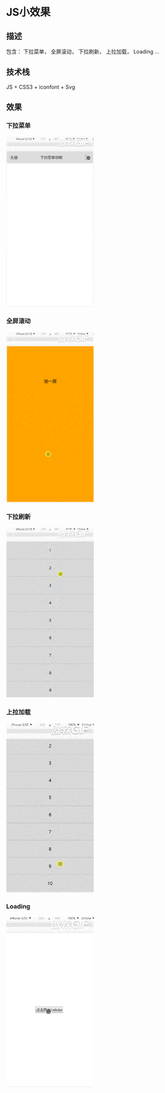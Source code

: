 
# JS小效果


## 描述

包含：
下拉菜单，
全屏滚动，
下拉刷新，
上拉加载，
Loading
...


## 技术栈 

JS + CSS3 + iconfont + Svg


##  效果

### 下拉菜单

<img src="https://github.com/rqhansen/images/blob/master/js-demo/drop-menu.gif" width="235" height="458"/>

### 全屏滚动

<img src="https://github.com/rqhansen/images/blob/master/js-demo/full-page-scroll.gif" width="235" height="458"/>

### 下拉刷新

<img src="https://github.com/rqhansen/images/blob/master/js-demo/pull-down-refresh.gif" width="235" height="458"/>

### 上拉加载

<img src="https://github.com/rqhansen/images/blob/master/js-demo/pull-up-refresh.gif" width="235" height="458"/>

### Loading

<img src="https://github.com/rqhansen/images/blob/master/js-demo/loading.gif" width="235" height="458"/>


